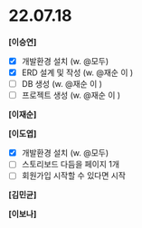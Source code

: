 # 22.07.18

**[이승연]**

- [x]  개발환경 설치 (w. @모두)
- [x]  ERD 설계 및 작성 (w. @재순 이 )
- [ ]  DB 생성 (w. @재순 이 )
- [ ]  프로젝트 생성 (w. @재순 이 )

**[이재순]**


**[이도엽]**

- [x]  개발환경 설치 (w. @모두)
- [ ]  스토리보드 다듬을 페이지 1개
- [ ]  회원가입 시작할 수 있다면 시작

**[김민균]**


**[이보나]**
